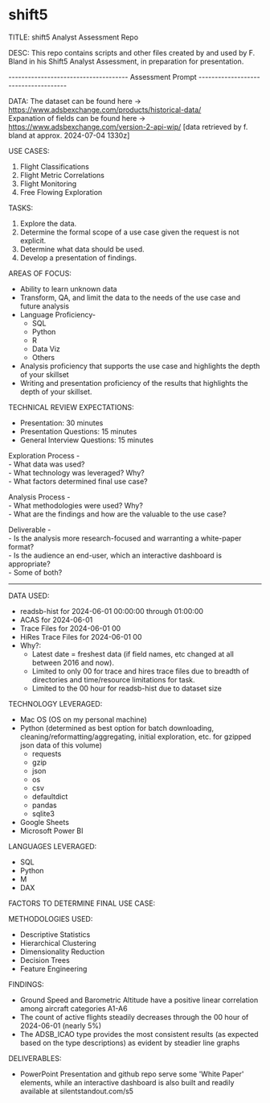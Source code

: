 # shift5
TITLE: shift5 Analyst Assessment Repo

DESC: This repo contains scripts and other files created by and used by F. Bland in his Shift5 Analyst Assessment, in preparation for presentation.


------------------------------------- Assessment Prompt -------------------------------------

DATA: The dataset can be found here -> https://www.adsbexchange.com/products/historical-data/  
Expanation of fields can be found here -> https://www.adsbexchange.com/version-2-api-wip/
[data retrieved by f. bland at approx. 2024-07-04 1330z]

USE CASES:  
  1) Flight Classifications 
  2) Flight Metric Correlations
  3) Flight Monitoring
  4) Free Flowing Exploration  

TASKS:<br> 
  1) Explore the data.  
  2) Determine the formal scope of a use case given the request is not explicit.  
  3) Determine what data should be used.  
  4) Develop a presentation of findings.

AREAS OF FOCUS:  
  - Ability to learn unknown data  
  - Transform, QA, and limit the data to the needs of the use case and future analysis  
  - Language Proficiency-
    - SQL  
    - Python  
    - R   
    - Data Viz  
    - Others  
  - Analysis proficiency that supports the use case and highlights the depth of your skillset
  - Writing and presentation proficiency of the results that highlights the depth of your skillset.
      
  
TECHNICAL REVIEW EXPECTATIONS:  
  - Presentation: 30 minutes
  - Presentation Questions: 15 minutes
  - General Interview Questions: 15 minutes  

  Exploration Process -  
    - What data was used?  
    - What technology was leveraged? Why?  
    - What factors determined final use case?  

  Analysis Process -  
    - What methodologies were used? Why?  
    - What are the findings and how are the valuable to the use case?  

  Deliverable -  
    - Is the analysis more research-focused and warranting a white-paper format?  
    - Is the audience an end-user, which an interactive dashboard is appropriate?  
    - Some of both?  

---------------------------------------------------------------------------------------------


DATA USED:  
  - readsb-hist for 2024-06-01  00:00:00 through 01:00:00  
  - ACAS for 2024-06-01  
  - Trace Files for 2024-06-01 00  
  - HiRes Trace Files for 2024-06-01 00  
  - Why?:  
    - Latest date = freshest data (if field names, etc changed at all between 2016 and now).  
    - Limited to only 00 for trace and hires trace files due to breadth of directories and time/resource limitations for task.
    - Limited to the 00 hour for readsb-hist due to dataset size

TECHNOLOGY LEVERAGED:  
  - Mac OS (OS on my personal machine)  
  - Python (determined as best option for batch downloading, cleaning/reformatting/aggregating, initial exploration, etc. for gzipped json data of this volume)
    - requests
    - gzip
    - json  
    - os  
    - csv  
    - defaultdict  
    - pandas  
    - sqlite3  
  - Google Sheets  
  - Microsoft Power BI

LANGUAGES LEVERAGED:
  - SQL
  - Python
  - M
  - DAX

FACTORS TO DETERMINE FINAL USE CASE:

METHODOLOGIES USED:
  - Descriptive Statistics  
  - Hierarchical Clustering  
  - Dimensionality Reduction  
  - Decision Trees
  - Feature Engineering  

FINDINGS:
  - Ground Speed and Barometric Altitude have a positive linear correlation among aircraft categories A1-A6  
  - The count of active flights steadily decreases through the 00 hour of 2024-06-01 (nearly 5%)  
  - The ADSB_ICAO type provides the most consistent results (as expected based on the type descriptions) as evident by steadier line graphs  

DELIVERABLES:  
  - PowerPoint Presentation and github repo serve some 'White Paper' elements, while an interactive dashboard is also built and readily available at silentstandout.com/s5
  



